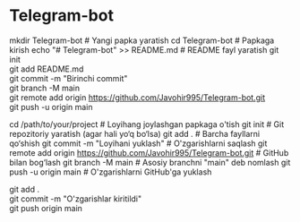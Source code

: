# Telegram-bot
mkdir Telegram-bot  # Yangi papka yaratish
cd Telegram-bot  # Papkaga kirish
echo "# Telegram-bot" >> README.md  # README fayl yaratish
git init  
git add README.md  
git commit -m "Birinchi commit"  
git branch -M main  
git remote add origin https://github.com/Javohir995/Telegram-bot.git  
git push -u origin main 

cd /path/to/your/project  # Loyihang joylashgan papkaga o'tish
git init  # Git repozitoriy yaratish (agar hali yo‘q bo‘lsa)
git add .  # Barcha fayllarni qo‘shish
git commit -m "Loyihani yuklash"  # O'zgarishlarni saqlash
git remote add origin https://github.com/Javohir995/Telegram-bot.git  # GitHub bilan bog‘lash
git branch -M main  # Asosiy branchni "main" deb nomlash
git push -u origin main  # O'zgarishlarni GitHub'ga yuklash

git add .  
git commit -m "O'zgarishlar kiritildi"  
git push origin main  
